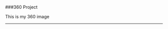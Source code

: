 ###360 Project

This is my 360 image
<script src="//360.vizor.io/scripts/embed.js" data-vizorurl="https://360.vizor.io/embed/v/7vxd" ></script>

***
